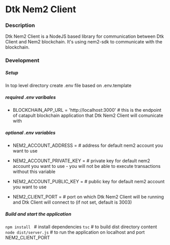 Dtk Nem2 Client
==============================


### Description

Dtk Nem2 Client is a NodeJS based library for communication between Dtk Client and Nem2 blockchain.
It's using nem2-sdk to communicate with the blockchain.

### Development

##### Setup

In top level directory create .env file based on .env.template

##### required .env varibales
* BLOCKCHAIN_APP_URL = 'http://localhost:3000' # this is the endpoint of catapult blockchain application that Dtk Nem2 Client will comunicate with

##### optional .env variables
* NEM2_ACCOUNT_ADDRESS =        # address for default nem2 account you want to use

* NEM2_ACCOUNT_PRIVATE_KEY =    # private key for default nem2 account you want to use - you will not be able to execute transactions without this variable

* NEM2_ACCOUNT_PUBLIC_KEY =     # public key for default nem2 account you want to use

* NEM2_CLIENT_PORT =            # port on which Dtk Nem2 Client will be running and Dtk Client will connect to (if not set, default is 3003)



##### Build and start the application

```npm install ``` # install dependencies
```tsc``` # to build dist directory content
```node dist/server.js``` # to run the application on localhost and port NEM2_CLIENT_PORT
